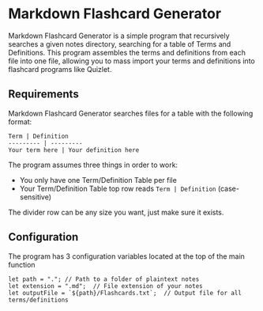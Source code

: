 # Markdown Flashcard Generator

Markdown Flashcard Generator is a simple program that recursively searches a given notes directory, searching for a table of Terms and Definitions. This program assembles the terms and definitions from each file into one file, allowing you to mass import your terms and definitions into flashcard programs like Quizlet.


## Requirements

Markdown Flashcard Generator searches files for a table with the following format:

```
Term | Definition
--------- | ---------
Your term here | Your definition here
```

The program assumes three things in order to work:
- You only have one Term/Definition Table per file
- Your Term/Definition Table top row reads `Term | Definition` (case-sensitive)

The divider row can be any size you want, just make sure it exists.

## Configuration

The program has 3 configuration variables located at the top of the main function

```
let path = "."; // Path to a folder of plaintext notes
let extension = ".md";  // File extension of your notes
let outputFile = `${path}/Flashcards.txt`;  // Output file for all terms/definitions
```
